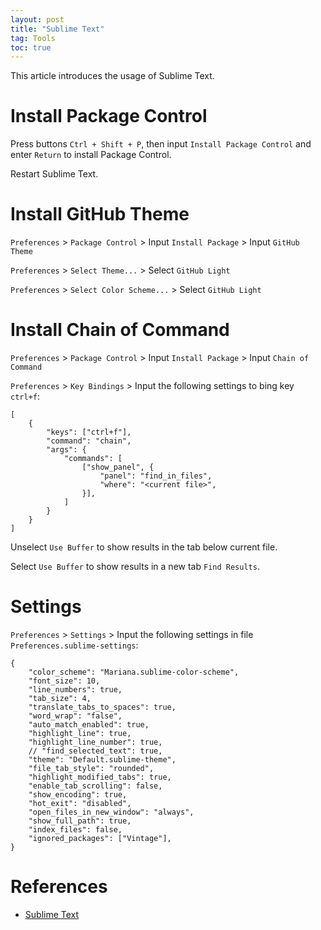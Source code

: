 ```yaml
---
layout: post
title: "Sublime Text"
tag: Tools
toc: true
---
```


This article introduces the usage of Sublime Text.

<!--more-->

# Install Package Control

Press buttons ```Ctrl + Shift + P```, then input ```Install Package Control``` and enter ```Return``` to install Package Control.

Restart Sublime Text.

# Install GitHub Theme

```Preferences``` > ```Package Control``` > Input ```Install Package``` > Input ```GitHub Theme```

```Preferences``` > ```Select Theme...``` > Select ```GitHub Light```

```Preferences``` > ```Select Color Scheme...``` > Select ```GitHub Light```

# Install Chain of Command

```Preferences``` > ```Package Control``` > Input ```Install Package``` > Input ```Chain of Command```

```Preferences``` > ```Key Bindings``` > Input the following settings to bing key ```ctrl+f```:

```
[
    {
        "keys": ["ctrl+f"],
        "command": "chain",
        "args": {
            "commands": [
                ["show_panel", {
                    "panel": "find_in_files",
                    "where": "<current file>",
                }],
            ]
        }
    }
]
```

Unselect ```Use Buffer``` to show results in the tab below current file.

Select ```Use Buffer``` to show results in a new tab ```Find Results```.

# Settings

```Preferences``` > ```Settings``` > Input the following settings in file ```Preferences.sublime-settings```:

```
{
	"color_scheme": "Mariana.sublime-color-scheme",
	"font_size": 10,
	"line_numbers": true,
	"tab_size": 4,
	"translate_tabs_to_spaces": true,
	"word_wrap": "false",
	"auto_match_enabled": true,
	"highlight_line": true,
	"highlight_line_number": true,
	// "find_selected_text": true,
	"theme": "Default.sublime-theme",
	"file_tab_style": "rounded",
	"highlight_modified_tabs": true,
	"enable_tab_scrolling": false,
	"show_encoding": true,
	"hot_exit": "disabled",
	"open_files_in_new_window": "always",
	"show_full_path": true,
	"index_files": false,
	"ignored_packages": ["Vintage"],
}
```

# References

* [Sublime Text](https://www.sublimetext.com/)
